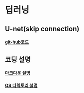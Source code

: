 딥러닝
========
## U-net(skip connection)
#### [git-hub코드](https://github.com/milesial/Pytorch-UNet/tree/master/unet)

## 코딩 설명
#### [마크다운 설명](https://gist.github.com/ihoneymon/652be052a0727ad59601)

#### [OS 디렉토리 설명](http://pythonstudy.xyz/python/article/507-%ED%8C%8C%EC%9D%BC%EA%B3%BC-%EB%94%94%EB%A0%89%ED%86%A0%EB%A6%AC)
